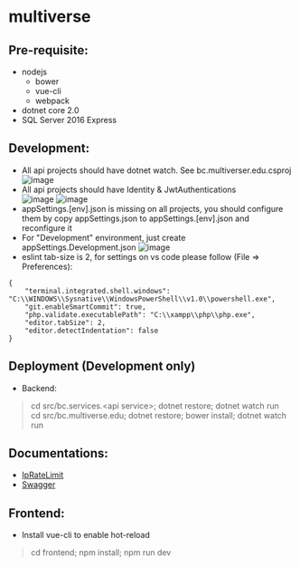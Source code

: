 # multiverse

## Pre-requisite: 
* nodejs  
  * bower  
  * vue-cli  
  * webpack
* dotnet core 2.0
* SQL Server 2016 Express

## Development:
* All api projects should have dotnet watch. See bc.multiverser.edu.csproj 
![image](https://user-images.githubusercontent.com/7732856/31445720-d69ab5aa-aec8-11e7-91d7-8f7802514731.png)
* All api projects should have Identity & JwtAuthentications  
![image](https://user-images.githubusercontent.com/7732856/31445802-137b5664-aec9-11e7-94a3-0d7f89c15a9d.png)
![image](https://user-images.githubusercontent.com/7732856/31445832-29f6fc04-aec9-11e7-9783-436a41f3a03d.png)
* appSettings.[env].json is missing on all projects, you should configure them by copy appSettings.json to appSettings.[env].json and reconfigure it
* For "Development" environment, just create appSettings.Development.json
![image](https://user-images.githubusercontent.com/7732856/31445627-a0861374-aec8-11e7-8a88-1fc088d29fcc.png)
* eslint tab-size is 2, for settings on vs code please follow (File => Preferences):  
```
{
    "terminal.integrated.shell.windows": "C:\\WINDOWS\\Sysnative\\WindowsPowerShell\\v1.0\\powershell.exe",
    "git.enableSmartCommit": true,
    "php.validate.executablePath": "C:\\xampp\\php\\php.exe",
    "editor.tabSize": 2,
    "editor.detectIndentation": false
}
```

## Deployment (Development only)
* Backend:  
> cd src/bc.services.\<api service\>; dotnet restore; dotnet watch run  
> cd src/bc.multiverse.edu; dotnet restore; bower install; dotnet watch run  

## Documentations:
* [IpRateLimit](https://github.com/stefanprodan/AspNetCoreRateLimit/wiki/IpRateLimitMiddleware#setup)  
* [Swagger](https://docs.microsoft.com/en-us/aspnet/core/tutorials/web-api-help-pages-using-swagger?tabs=visual-studio)


## Frontend:  
  * Install vue-cli to enable hot-reload
> cd frontend; npm install; npm run dev
